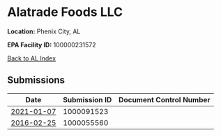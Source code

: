 # Alatrade Foods LLC

**Location:** Phenix City, AL

**EPA Facility ID:** 100000231572

[Back to AL Index](../../index.md)

## Submissions

| Date | Submission ID | Document Control Number |
|------|--------------|-------------------------|
| [2021-01-07](submissions/1000091523.md) | 1000091523 |  |
| [2016-02-25](submissions/1000055560.md) | 1000055560 |  |
